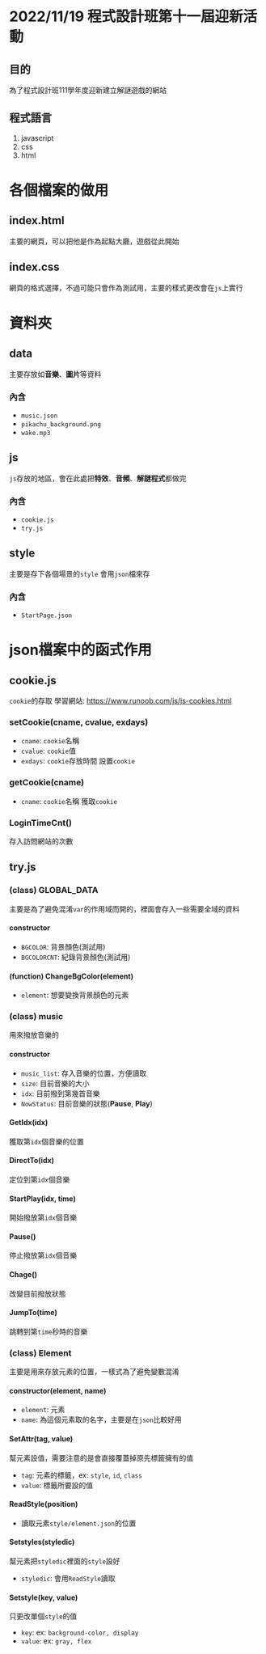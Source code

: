 # 2022/11/19 程式設計班第十一屆迎新活動

## 目的
為了程式設計班111學年度迎新建立解謎遊戲的網站

## 程式語言
1. javascript
2. css
3. html

# 各個檔案的做用

## index.html
主要的網頁，可以把他是作為起點大廳，遊戲從此開始

## index.css
網頁的格式選擇，不過可能只會作為測試用，主要的樣式更改會在`js`上實行

# 資料夾 
## data
主要存放如**音樂**、**圖片**等資料

### 內含

- `music.json`
- `pikachu_background.png`
- `wake.mp3`

## js
`js`存放的地區，會在此處把**特效**、**音頻**、**解謎程式**都做完

### 內含

- `cookie.js`
- `try.js`

## style
主要是存下各個場景的`style`
會用`json`檔來存

### 內含

- `StartPage.json`


# json檔案中的函式作用

## cookie.js
`cookie`的存取
學習網站: https://www.runoob.com/js/js-cookies.html

### setCookie(cname, cvalue, exdays)
- `cname`: `cookie`名稱
- `cvalue`: `cookie`值
- `exdays`: `cookie`存放時間
設置`cookie`

### getCookie(cname)
- `cname`: `cookie`名稱
獲取`cookie`

### LoginTimeCnt()
存入訪問網站的次數


## try.js
### (class) GLOBAL_DATA
主要是為了避免混淆`var`的作用域而開的，裡面會存入一些需要全域的資料

#### constructor

- `BGCOLOR`: 背景顏色(測試用)
- `BGCOLORCNT`: 紀錄背景顏色(測試用)


#### (function) ChangeBgColor(element)
- `element`: 想要變換背景顏色的元素

### (class) music
用來撥放音樂的

#### constructor
- `music_list`: 存入音樂的位置，方便讀取
- `size`: 目前音樂的大小
- `idx`: 目前撥到第幾首音樂
- `NowStatus`: 目前音樂的狀態(**Pause**, **Play**)


####  GetIdx(idx)
獲取第`idx`個音樂的位置
####  DirectTo(idx)
定位到第`idx`個音樂
####  StartPlay(idx, time)
開始撥放第`idx`個音樂
####  Pause()
停止撥放第`idx`個音樂
####  Chage()
改變目前撥放狀態
####  JumpTo(time)
跳轉到第`time`秒時的音樂

### (class) Element
主要是用來存放元素的位置，一樣式為了避免變數混淆

#### constructor(element, name)
- `element`: 元素
- `name`: 為這個元素取的名字，主要是在`json`比較好用

#### SetAttr(tag, value)
幫元素設值，需要注意的是會直接覆蓋掉原先標籤擁有的值
- `tag`: 元素的標籤，ex: `style`, `id`, `class`
- `value`: 標籤所要設的值


#### ReadStyle(position)
- 讀取元素`style/element.json`的位置

#### Setstyles(styledic)
幫元素把`styledic`裡面的`style`設好
- `styledic`: 會用`ReadStyle`讀取

#### Setstyle(key, value)
只更改單個`style`的值
- `key`: ex: `background-color, display`
- `value`: ex: `gray, flex`
